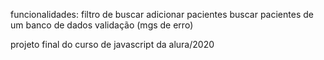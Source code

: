 funcionalidades:
filtro de buscar
adicionar pacientes
buscar pacientes de um banco de dados
validação (mgs de erro)


projeto final do curso de javascript da alura/2020
